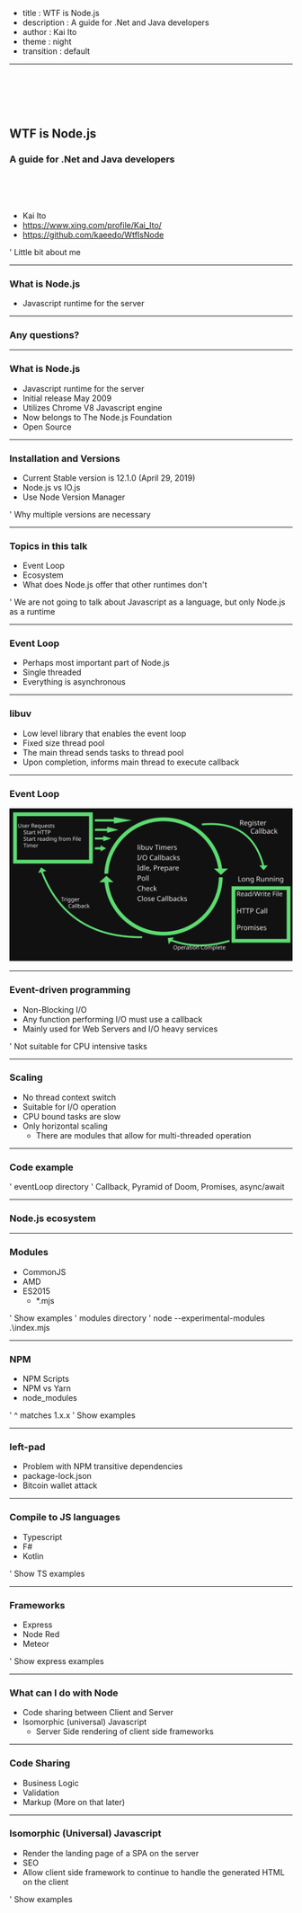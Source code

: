 - title : WTF is Node.js
- description : A guide for .Net and Java developers
- author : Kai Ito
- theme : night
- transition : default

***

<br /><br /><br /><br />

## WTF is Node.js
### A guide for .Net and Java developers

<br /><br /><br />

* Kai Ito
* https://www.xing.com/profile/Kai_Ito/
* https://github.com/kaeedo/WtfIsNode

' Little bit about me

***

### What is Node.js

* Javascript runtime for the server

---

### Any questions?

***

### What is Node.js

* Javascript runtime for the server
* Initial release May 2009
* Utilizes Chrome V8 Javascript engine
* Now belongs to The Node.js Foundation
* Open Source

---

### Installation and Versions

* Current Stable version is 12.1.0 (April 29, 2019)
* Node.js vs IO.js
* Use Node Version Manager

' Why multiple versions are necessary

---

### Topics in this talk

* Event Loop
* Ecosystem
* What does Node.js offer that other runtimes don't

' We are not going to talk about Javascript as a language, but only Node.js as a runtime

***

### Event Loop

* Perhaps most important part of Node.js
* Single threaded
* Everything is asynchronous

---

### libuv

* Low level library that enables the event loop
* Fixed size thread pool
* The main thread sends tasks to thread pool
* Upon completion, informs main thread to execute callback

---

### Event Loop

![EventLoop.svg](images/EventLoop.svg)

---

### Event-driven programming

* Non-Blocking I/O
* Any function performing I/O must use a callback
* Mainly used for Web Servers and I/O heavy services

' Not suitable for CPU intensive tasks

---

### Scaling

* No thread context switch
* Suitable for I/O operation
* CPU bound tasks are slow
* Only horizontal scaling
  * There are modules that allow for multi-threaded operation

---

### Code example

' eventLoop directory
' Callback, Pyramid of Doom, Promises, async/await

***

### Node.js ecosystem

---

### Modules
* CommonJS
* AMD
* ES2015
  * *.mjs

' Show examples
' modules directory
' node --experimental-modules .\index.mjs

---

### NPM

* NPM Scripts
* NPM vs Yarn
* node_modules

' ^ matches 1.x.x
' Show examples

---

### left-pad

* Problem with NPM transitive dependencies
* package-lock.json
* Bitcoin wallet attack

---

### Compile to JS languages

* Typescript
* F#
* Kotlin

' Show TS examples

---

### Frameworks

* Express
* Node Red
* Meteor

' Show express examples

***

### What can I do with Node

* Code sharing between Client and Server
* Isomorphic (universal) Javascript
  * Server Side rendering of client side frameworks

---

### Code Sharing

* Business Logic
* Validation
* Markup (More on that later)

---

### Isomorphic (Universal) Javascript

* Render the landing page of a SPA on the server
* SEO
* Allow client side framework to continue to handle the generated HTML on the client

' Show examples
